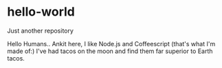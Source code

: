 # hello-world
Just another repository

Hello Humans..
Ankit here, I like Node.js and Coffeescript (that's what I'm made of:)
I've had tacos on the moon and find them far superior to Earth tacos.
